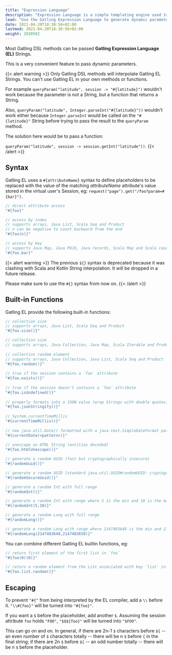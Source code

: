 ```yaml
---
title: "Expression Language"
description: "Expression Language is a simple templating engine used to write dynamic values by fetching values from the Session"
lead: "Use the Gatling Expression Language to generate dynamic parameters"
date: 2021-04-20T18:30:56+02:00
lastmod: 2021-04-20T18:30:56+02:00
weight: 2030502
---
```


Most Gatling DSL methods can be passed **Gatling Expression Language (EL)** Strings.

This is a very convenient feature to pass dynamic parameters.

{{< alert warning >}}
Only Gatling DSL methods will interpolate Gatling EL Strings.
You can't use Gatling EL in your own methods or functions.

For example `queryParam("latitude", session -> "#{latitude}")` wouldn't work because the parameter is not a String, but a function that returns a String.

Also, `queryParam("latitude", Integer.parseInt("#{latitude}"))` wouldn't work either because `Integer.parseInt` would be called on the `"#{latitude}"` String before trying to pass the result to the `queryParam` method.

The solution here would be to pass a function:

`queryParam("latitude", session -> session.getInt("latitude"))`.
{{< /alert >}}

## Syntax

Gatling EL uses a `#{attributeName}` syntax to define placeholders to be replaced with the value of the matching *attributeName* attribute's value stored in the virtual user's Session, eg: `request("page").get("/foo?param=#{bar}")`.

```java
// direct attribute access
"#{foo}"

// access by index
// supports arrays, Java List, Scala Seq and Product
// n can be negative to count backward from the end
"#{foo(n)}"

// access by key
// supports Java Map, Java POJO, Java records, Scala Map and Scala case class
"#{foo.bar}"
```

{{< alert warning >}}
The previous `${}` syntax is deprecated because it was clashing with Scala and Kotlin String interpolation. It will be dropped in a future release.

Please make sure to use the `#{}` syntax from now on.
{{< /alert >}}

## Built-in Functions

Gatling EL provide the following built-in functions:

```java
// collection size
// supports arrays, Java List, Scala Seq and Product
"#{foo.size()}"

// collection size
// supports arrays, Java Collection, Java Map, Scala Iterable and Product
  
// collection random element
// supports arrays, Java Collection, Java List, Scala Seq and Product
"#{foo.random()}"
  
// true if the session contains a `foo` attribute
"#{foo.exists()}"
  
// true if the session doesn't contains a `foo` attribute
"#{foo.isUndefined()}"
  
// properly formats into a JSON value (wrap Strings with double quotes, deal with null)
"#{foo.jsonStringify()}"
  
// System.currentTimeMillis
"#{currentTimeMillis()}"
  
// new java.util.Date() formatted with a java.text.SimpleDateFormat pattern
"#{currentDate(<pattern>)}"
  
// unescape an HTML String (entities decoded)
"#{foo.htmlUnescape()}"

// generate a random UUID (fast but cryptographically insecure)
"#{randomUuid()}"

// generate a random UUID (standard java.util.UUID#randomUUID: cryptographically secure, but slower)
"#{randomSecureUuid()}"

// generate a random Int with full range        
"#{randomInt()}"

// generate a random Int with range where 5 is the min and 10 is the max (inclusive)          
"#{randomInt(5,10)}"

// generate a random Long with full range
"#{randomLong()}"

// generate a random Long with range where 2147483648 is the min and 2147483658 is the max (inclusive)        
"#{randomLong(2147483648,2147483658)}"
```

You can combine different Gatling EL builtin functions, eg:

```java
// return first element of the first list in `foo`
"#{foo(0)(0)}"

// return a random element from the List associated with key `list` in the Map `foo`
"#{foo.list.random()}"
```

## Escaping

To prevent `"#{"` from being interpreted by the EL compiler, add a `\\` before it. `"\\#{foo}"` will be turned into `"#{foo}"`.

If you want a `$` before the placeholder, add another `$`.
Assuming the session attribute `foo` holds `"FOO"`, `"$$${foo}"` will be turned into `"$FOO"`.

This can go on and on. In general, if there are 2n-1 `$` characters before `${` -- an even number of `$` characters totally --
there will be n `$` before `{` in the final string;
if there are 2n `$` before `${` -- an odd number totally -- there will be n `$` before the placeholder.
